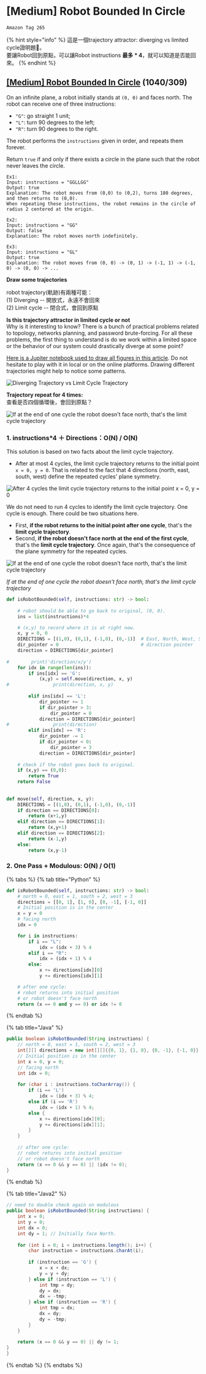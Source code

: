 # \[Medium\] Robot Bounded In Circle

`Amazon Tag 265`

{% hint style="info" %}
這是一個trajectory attractor: diverging vs limited cycle證明題。  
要讓Robot回到原點，可以讓Robot instructions **最多 \* 4**，就可以知道是否能回來。
{% endhint %}

## [\[Medium\] Robot Bounded In Circle](https://leetcode.com/problems/robot-bounded-in-circle/)       \(1040/309\)

On an infinite plane, a robot initially stands at `(0, 0)` and faces north. The robot can receive one of three instructions:

* `"G"`: go straight 1 unit;
* `"L"`: turn 90 degrees to the left;
* `"R"`: turn 90 degrees to the right.

The robot performs the `instructions` given in order, and repeats them forever.

Return `true` if and only if there exists a circle in the plane such that the robot never leaves the circle.

```text
Ex1:
Input: instructions = "GGLLGG"
Output: true
Explanation: The robot moves from (0,0) to (0,2), turns 180 degrees, and then returns to (0,0).
When repeating these instructions, the robot remains in the circle of radius 2 centered at the origin.

Ex2:
Input: instructions = "GG"
Output: false
Explanation: The robot moves north indefinitely.

Ex3:
Input: instructions = "GL"
Output: true
Explanation: The robot moves from (0, 0) -> (0, 1) -> (-1, 1) -> (-1, 0) -> (0, 0) -> ...
```

**Draw some trajectories**

robot trajectory\(軌跡\)有兩種可能：  
\(1\) Diverging -- 開放式，永遠不會回來   
\(2\) Limit cycle -- 閉合式，會回到原點

**Is this trajectory attractor in limited cycle or not**  
Why is it interesting to know? There is a bunch of practical problems related to topology, networks planning, and password brute-forcing. For all these problems, the first thing to understand is do we work within a limited space or the behavior of our system could drastically diverge at some point?  
  
[Here is a Jupiter notebook used to draw all figures in this article](https://github.com/leetcode/solution_assets/blob/master/solution_assets/1041_robot_bounded_in_circle/robot_trajectory.ipynb). Do not hesitate to play with it in local or on the online platforms. Drawing different trajectories might help to notice some patterns.

![Diverging Trajectory vs Limit Cycle Trajectory](../.gitbook/assets/screen-shot-2021-04-12-at-12.51.45-pm.png)

**Trajectory repeat for 4 times:**   
查看是否四個循環後，會回到原點？

![ If at the end of one cycle the robot doesn&apos;t face north, that&apos;s the limit cycle trajectory](../.gitbook/assets/diverging_vs_limit_cycle_2.png)

### 1. instructions\*4 ＋ Directions：O\(N\) / O\(N\)

This solution is based on two facts about the limit cycle trajectory.

* After at most 4 cycles, the limit cycle trajectory returns to the initial point `x = 0, y = 0`. That is related to the fact that 4 directions \(north, east, south, west\) define the repeated cycles' plane symmetry.

![After 4 cycles the limit cycle trajectory returns to the initial point x = 0, y = 0](../.gitbook/assets/4_cycle_back_limit_cycle.png)

We do not need to run 4 cycles to identify the limit cycle trajectory. One cycle is enough. There could be two situations here.

* First, **if the robot returns to the initial point after one cycle**, that's the **limit cycle trajectory**.
* Second, **if the robot doesn't face north at the end of the first cycle**, that's the **limit cycle trajectory**. Once again, that's the consequence of the plane symmetry for the repeated cycles.

![If at the end of one cycle the robot doesn&apos;t face north, that&apos;s the limit cycle trajectory](../.gitbook/assets/4_cycle_back_limit_cycle_2.png)

_If at the end of one cycle the robot doesn't face north, that's the limit cycle trajectory_

```python
def isRobotBounded(self, instructions: str) -> bool:
    
    # robot should be able to go back to original, (0, 0).
    ins = list(instructions)*4  

    # (x,y) to record where it is at right now.
    x, y = 0, 0
    DIRECTIONS = [(1,0), (0,1), (-1,0), (0,-1)]  # East, North, West, South 
    dir_pointer = 0                              # direction pointer       
    direction = DIRECTIONS[dir_pointer]
    
#        print('direction/x/y')
    for idx in range(len(ins)):
        if ins[idx] == 'G':
            (x,y) = self.move(direction, x, y)
#                print(direction, x, y)
            
        elif ins[idx] == 'L':
            dir_pointer += 1
            if dir_pointer > 3:
                dir_pointer = 0
            direction = DIRECTIONS[dir_pointer]
#                print(direction)
        elif ins[idx] == 'R':
            dir_pointer -= 1
            if dir_pointer < 0:
                dir_pointer = 3
            direction = DIRECTIONS[dir_pointer]
    
    # check if the robot goes back to original.
    if (x,y) == (0,0):
        return True
    return False
        
        
def move(self, direction, x, y):
    DIRECTIONS = [(1,0), (0,1), (-1,0), (0,-1)] 
    if direction == DIRECTIONS[0]:
        return (x+1,y)
    elif direction == DIRECTIONS[1]:
        return (x,y+1)
    elif direction == DIRECTIONS[2]:
        return (x-1,y)
    else:
        return (x,y-1)
```

### 2. One Pass + Modulous: O\(N\) / O\(1\) 

{% tabs %}
{% tab title="Python" %}
```python
def isRobotBounded(self, instructions: str) -> bool:
    # north = 0, east = 1, south = 2, west = 3
    directions = [[0, 1], [1, 0], [0, -1], [-1, 0]]
    # Initial position is in the center
    x = y = 0
    # facing north
    idx = 0

    for i in instructions:
        if i == "L":
            idx = (idx + 3) % 4
        elif i == "R":
            idx = (idx + 1) % 4
        else:
            x += directions[idx][0]
            y += directions[idx][1]

    # after one cycle:
    # robot returns into initial position
    # or robot doesn't face north
    return (x == 0 and y == 0) or idx != 0
```
{% endtab %}

{% tab title="Java" %}
```java
public boolean isRobotBounded(String instructions) {
    // north = 0, east = 1, south = 2, west = 3
    int[][] directions = new int[][]{{0, 1}, {1, 0}, {0, -1}, {-1, 0}};
    // Initial position is in the center
    int x = 0, y = 0;
    // facing north
    int idx = 0;
    
    for (char i : instructions.toCharArray()) {
        if (i == 'L')
            idx = (idx + 3) % 4;
        else if (i == 'R')
            idx = (idx + 1) % 4;
        else {
            x += directions[idx][0];
            y += directions[idx][1];   
        }    
    }
    
    // after one cycle:
    // robot returns into initial position
    // or robot doesn't face north
    return (x == 0 && y == 0) || (idx != 0);
}
```
{% endtab %}

{% tab title="Java2" %}
```java
// need to double check again on modulous 
public boolean isRobotBounded(String instructions) {
    int x = 0;
    int y = 0;
    int dx = 0;
    int dy = 1; // Initially face North.
    
    for (int i = 0; i < instructions.length(); i++) {
        char instruction = instructions.charAt(i);
        
        if (instruction == 'G') {
            x = x + dx;
            y = y + dy;
        } else if (instruction == 'L') {
            int tmp = dy;
            dy = dx;
            dx = -tmp;
        } else if (instruction == 'R') {
            int tmp = dx;
            dx = dy;
            dy = -tmp;
        }
    }
    
    return (x == 0 && y == 0) || dy != 1;
}
}
```
{% endtab %}
{% endtabs %}

